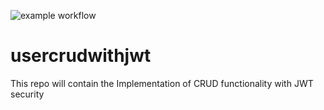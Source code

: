![example workflow](https://github.com/faisalazam/usercrudwithjwt/actions/workflows/build.yml/badge.svg?event=push)

# usercrudwithjwt
This repo will contain the Implementation of CRUD functionality with JWT security

